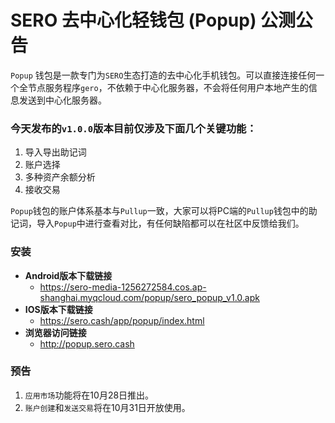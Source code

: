 # SERO 去中心化轻钱包 (Popup) 公测公告

`Popup` 钱包是一款专门为`SERO`生态打造的去中心化手机钱包。可以直接连接任何一个全节点服务程序`gero`，不依赖于中心化服务器，不会将任何用户本地产生的信息发送到中心化服务器。



### 今天发布的`v1.0.0`版本目前仅涉及下面几个关键功能：

1. 导入导出助记词
2. 账户选择
3. 多种资产余额分析
4. 接收交易

`Popup`钱包的账户体系基本与`Pullup`一致，大家可以将PC端的`Pullup`钱包中的助记词，导入`Popup`中进行查看对比，有任何缺陷都可以在社区中反馈给我们。



### 安装

* **Android版本下载链接**
  * https://sero-media-1256272584.cos.ap-shanghai.myqcloud.com/popup/sero_popup_v1.0.apk
* **IOS版本下载链接**
  * https://sero.cash/app/popup/index.html
* **浏览器访问链接**
  * http://popup.sero.cash



### 预告

1. `应用市场`功能将在10月28日推出。
2. `账户创建`和`发送交易`将在10月31日开放使用。














